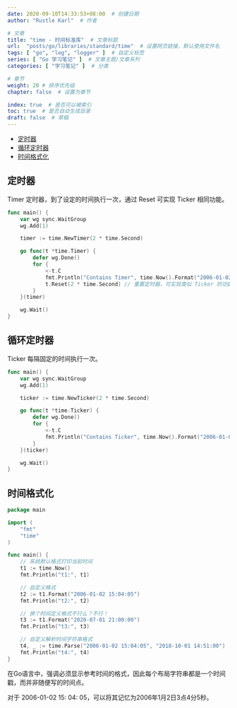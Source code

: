 ```yaml
---
date: 2020-09-10T14:33:53+08:00  # 创建日期
author: "Rustle Karl"  # 作者

# 文章
title: "time - 时间标准库"  # 文章标题
url:  "posts/go/libraries/standard/time"  # 设置网页链接，默认使用文件名
tags: [ "go", "log", "logger" ]  # 自定义标签
series: [ "Go 学习笔记" ]  # 文章主题/文章系列
categories: [ "学习笔记" ]  # 分类

# 章节
weight: 20 # 排序优先级
chapter: false  # 设置为章节

index: true  # 是否可以被索引
toc: true  # 是否自动生成目录
draft: false  # 草稿
---
```


- [定时器](#定时器)
- [循环定时器](#循环定时器)
- [时间格式化](#时间格式化)

## 定时器

Timer 定时器，到了设定的时间执行一次，通过 Reset 可实现 Ticker 相同功能。

```go
func main() {
	var wg sync.WaitGroup
	wg.Add(1)

	timer := time.NewTimer(2 * time.Second)

	go func(t *time.Timer) {
		defer wg.Done()
		for {
			<-t.C
			fmt.Println("Contains Timer", time.Now().Format("2006-01-02 15:04:05"))
			t.Reset(2 * time.Second) // 重置定时器，可实现类似 Ticker 的功能
		}
	}(timer)

	wg.Wait()
}
```

## 循环定时器

Ticker 每隔固定的时间执行一次。

```go
func main() {
	var wg sync.WaitGroup
	wg.Add(1)

	ticker := time.NewTicker(2 * time.Second)

	go func(t *time.Ticker) {
		defer wg.Done()
		for {
			<-t.C
			fmt.Println("Contains Ticker", time.Now().Format("2006-01-02 15:04:05"))
		}
	}(ticker)

	wg.Wait()
}
```

## 时间格式化

```go
package main

import (
	"fmt"
	"time"
)

func main() {
	// 系统默认格式打印当前时间
	t1 := time.Now()
	fmt.Println("t1:", t1)

	// 自定义格式
	t2 := t1.Format("2006-01-02 15:04:05")
	fmt.Println("t2:", t2)

	// 换个时间定义格式不行么？不行！
	t3 := t1.Format("2020-07-01 21:00:00")
	fmt.Println("t3:", t3)

	// 自定义解析时间字符串格式
	t4, _ := time.Parse("2006-01-02 15:04:05", "2018-10-01 14:51:00")
	fmt.Println("t4:", t4)
}
```

在Go语言中，强调必须显示参考时间的格式，因此每个布局字符串都是一个时间戳，而并非随便写的时间点。

对于 2006-01-02 15: 04: 05，可以将其记忆为2006年1月2日3点4分5秒。

```go

```

```go

```
